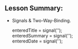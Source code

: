 ## Lesson Summary:

- Signals & Two-Way-Binding.

  enteredTitle = signal('');  
   enteredSummary = signal('');  
   enteredDate = signal('');
